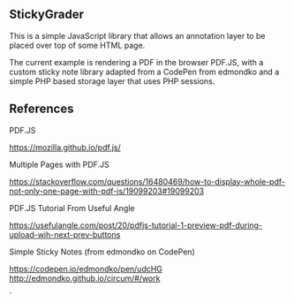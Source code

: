 StickyGrader
------------

This is a simple JavaScript library that allows an annotation layer to be
placed over top of some HTML page.

The current example is rendering a PDF in the browser PDF.JS, with a custom
sticky note library adapted from a CodePen from edmondko
and a simple PHP based storage layer that uses PHP sessions.

References
----------

PDF.JS

https://mozilla.github.io/pdf.js/

Multiple Pages with PDF.JS

https://stackoverflow.com/questions/16480469/how-to-display-whole-pdf-not-only-one-page-with-pdf-js/19099203#19099203

PDF.JS Tutorial From Useful Angle

https://usefulangle.com/post/20/pdfjs-tutorial-1-preview-pdf-during-upload-wih-next-prev-buttons

Simple Sticky Notes (from edmondko on CodePen)

https://codepen.io/edmondko/pen/udcHG
http://edmondko.github.io/circum/#/work

`
